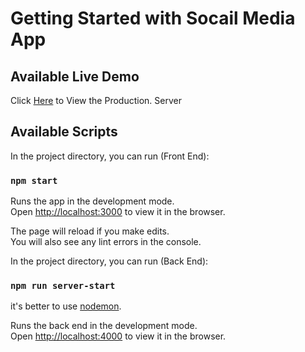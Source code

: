 # Getting Started with Socail Media App

## Available Live Demo

Click [Here](https://social-media-app-ghandour.netlify.app/) to View the Production.
Server

## Available Scripts

In the project directory, you can run (Front End):

### `npm start`

Runs the app in the development mode.\
Open [http://localhost:3000](http://localhost:3000) to view it in the browser.

The page will reload if you make edits.\
You will also see any lint errors in the console.

In the project directory, you can run (Back End):

### `npm run server-start`

it's better to use [nodemon](https://github.com/remy/nodemon).

Runs the back end in the development mode.\
Open [http://localhost:4000](http://localhost:4000) to view it in the browser.
